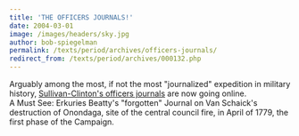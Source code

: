 ```yaml
---
title: 'THE OFFICERS JOURNALS!'
date: 2004-03-01
image: /images/headers/sky.jpg
author: bob-spiegelman
permalink: /texts/period/archives/officers-journals/
redirect_from: /texts/period/archives/000132.php
---
```



Arguably among the most, if not the most "journalized" expedition in military history, [Sullivan-Clinton's officers journals](http://www.usgwarchives.net/pa/1pa/1picts/sullivan/sitetoc.html) are now going online.  
A Must See: Erkuries Beatty's "forgotten" Journal on Van Schaick's destruction of Onondaga, site of the central council fire, in April of 1779, the first phase of the Campaign.
